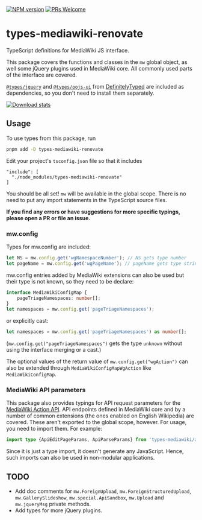 [![NPM version](https://img.shields.io/npm/v/types-mediawiki-renovate.svg)](https://www.npmjs.com/package/types-mediawiki-renovate)
[![PRs Welcome](https://img.shields.io/badge/PRs-welcome-brightgreen.svg?style=flat-square)](http://makeapullrequest.com)

# types-mediawiki-renovate

TypeScript definitions for MediaWiki JS interface.

This package covers the functions and classes in the `mw` global object, as well some jQuery plugins used in MediaWiki core. All commonly used parts of the interface are covered.

[`@types/jquery`](https://www.npmjs.com/package/@types/jquery) and [`@types/oojs-ui`](https://www.npmjs.com/package/@types/oojs-ui) from [DefinitelyTyped](https://github.com/DefinitelyTyped/DefinitelyTyped) are included as dependencies, so you don't need to install them separately.

[![Download stats](https://nodei.co/npm/types-mediawiki-renovate.png?downloads=true&downloadRank=true)](https://www.npmjs.com/package/types-mediawiki-renovate)

## Usage

To use types from this package, run

```bash
pnpm add -D types-mediawiki-renovate
```

Edit your project's `tsconfig.json` file so that it includes

```
"include": [
  "./node_modules/types-mediawiki-renovate"
]
```

You should be all set! `mw` will be available in the global scope. There is no need to put any import statements in the TypeScript source files.

**If you find any errors or have suggestions for more specific typings, please open a PR or file an issue.**

### mw.config

Types for mw.config are included:

```ts
let NS = mw.config.get('wgNamespaceNumber'); // NS gets type number
let pageName = mw.config.get('wgPageName'); // pageName gets type string
```

mw.config entries added by MediaWiki extensions can also be used but their type is not known, so they need to be declare:

```ts
interface MediaWikiConfigMap {
	pageTriageNamespaces: number[];
}
let namespaces = mw.config.get('pageTriageNamespaces');
```

or explicitly cast:

```ts
let namespaces = mw.config.get('pageTriageNamespaces') as number[];
```

(`mw.config.get("pageTriageNamespaces")` gets the type `unknown` without using the interface merging or a cast.)

The optional values ​​of the return value of `mw.config.get("wgAction")` can also be extended through `MediaWikiConfigMapWgAction` like `MediaWikiConfigMap`.

### MediaWiki API parameters

This package also provides typings for API request parameters for the [MediaWiki Action API](https://www.mediawiki.org/wiki/API:Main_page). API endpoints defined in MediaWiki core and by a number of common extensions (the ones enabled on English Wikipedia) are covered. These aren't exported to the global scope, however. For usage, you need to import them. For example:

```ts
import type {ApiEditPageParams, ApiParseParams} from 'types-mediawiki/api_params';
```

Since it is just a type import, it doesn't generate any JavaScript. Hence, such imports can also be used in non-modular applications.

## TODO

-   Add doc comments for `mw.ForeignUpload`, `mw.ForeignStructuredUpload`, `mw.GallerySlideshow`, `mw.special.ApiSandbox`, `mw.Upload` and `mw.jqueryMsg` private methods.
-   Add types for more jQuery plugins.
